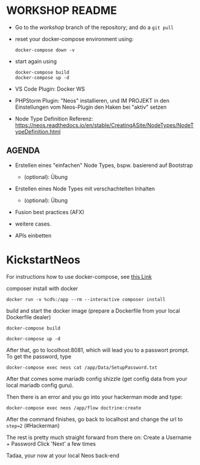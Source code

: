 # WORKSHOP README

* Go to the *workshop* branch of the repository; and do a `git pull`
* reset your docker-compose environment using:
  ```
  docker-compose down -v
  ```
* start again using
  ```
  docker-compose build
  docker-compose up -d
  ```


* VS Code Plugin: Docker WS
* PHPStorm Plugin: "Neos" installieren, und IM PROJEKT in den Einstellungen vom Neos-Plugin den Haken bei "aktiv" setzen

* Node Type Definition Referenz: https://neos.readthedocs.io/en/stable/CreatingASite/NodeTypes/NodeTypeDefinition.html


## AGENDA

* Erstellen eines "einfachen" Node Types, bspw. basierend auf Bootstrap
    * (optional): Übung 
* Erstellen eines Node Types mit verschachtelten Inhalten
    * (optional): Übung
* Fusion best practices (AFX)

* weitere cases.

* APIs einbetten



# KickstartNeos



For instructions how to use docker-compose, see [this Link](https://docs.neos.io/cms/installation-development-setup/docker-and-docker-compose-setup#docker-compose-cheat-sheet)

composer install with docker

```
docker run -v %cd%:/app --rm --interactive composer install
```


build and start the docker image (prepare a Dockerfile from your local Dockerfile dealer)
```
docker-compose build

docker-compose up -d
```


After that, go to locolhost:8081, which will lead you to a passwort prompt. To get the password, type
```
docker-compose exec neos cat /app/Data/SetupPassword.txt
```


After that comes some mariadb config shizzle (get config data from your local mariadb config guru).


Then there is an error and you go into your hackerman mode and type:
```
docker-compose exec neos /app/flow doctrine:create
```
After the command finishes, go back to localhost and change the url to `step=2` (#Hackerman)



The rest is pretty much straight forward from there on:
Create a Username + Password
Click 'Next' a few times

Tadaa, your now at your local Neos back-end
